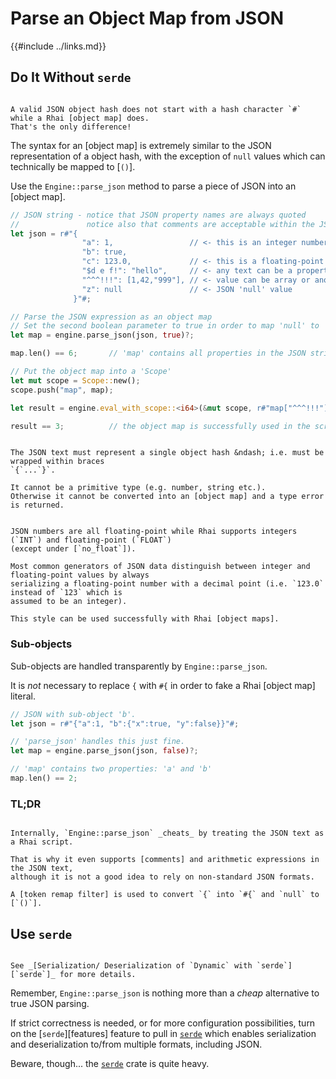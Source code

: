 Parse an Object Map from JSON
=============================

{{#include ../links.md}}

Do It Without `serde`
---------------------

```admonish info.side.wide "Object map vs. JSON"

A valid JSON object hash does not start with a hash character `#` while a Rhai [object map] does.
That's the only difference!
```

The syntax for an [object map] is extremely similar to the JSON representation of a object hash,
with the exception of `null` values which can technically be mapped to [`()`].

Use the `Engine::parse_json` method to parse a piece of JSON into an [object map].

```rust
// JSON string - notice that JSON property names are always quoted
//               notice also that comments are acceptable within the JSON string
let json = r#"{
                "a": 1,                 // <- this is an integer number
                "b": true,
                "c": 123.0,             // <- this is a floating-point number
                "$d e f!": "hello",     // <- any text can be a property name
                "^^^!!!": [1,42,"999"], // <- value can be array or another hash
                "z": null               // <- JSON 'null' value
              }"#;

// Parse the JSON expression as an object map
// Set the second boolean parameter to true in order to map 'null' to '()'
let map = engine.parse_json(json, true)?;

map.len() == 6;       // 'map' contains all properties in the JSON string

// Put the object map into a 'Scope'
let mut scope = Scope::new();
scope.push("map", map);

let result = engine.eval_with_scope::<i64>(&mut scope, r#"map["^^^!!!"].len()"#)?;

result == 3;          // the object map is successfully used in the script
```

```admonish warning.small "Warning: Must be object hash"

The JSON text must represent a single object hash &ndash; i.e. must be wrapped within braces
`{`...`}`.

It cannot be a primitive type (e.g. number, string etc.).
Otherwise it cannot be converted into an [object map] and a type error is returned.
```

```admonish note.small "Representation of numbers"

JSON numbers are all floating-point while Rhai supports integers (`INT`) and floating-point (`FLOAT`)
(except under [`no_float`]).

Most common generators of JSON data distinguish between integer and floating-point values by always
serializing a floating-point number with a decimal point (i.e. `123.0` instead of `123` which is
assumed to be an integer).

This style can be used successfully with Rhai [object maps].
```

### Sub-objects

Sub-objects are handled transparently by `Engine::parse_json`.

It is _not_ necessary to replace `{` with `#{` in order to fake a Rhai [object map] literal.

```rust
// JSON with sub-object 'b'.
let json = r#"{"a":1, "b":{"x":true, "y":false}}"#;

// 'parse_json' handles this just fine.
let map = engine.parse_json(json, false)?;

// 'map' contains two properties: 'a' and 'b'
map.len() == 2;
```


### TL;DR

```admonish question "How is it done?"

Internally, `Engine::parse_json` _cheats_ by treating the JSON text as a Rhai script.

That is why it even supports [comments] and arithmetic expressions in the JSON text,
although it is not a good idea to rely on non-standard JSON formats.

A [token remap filter] is used to convert `{` into `#{` and `null` to [`()`].
```


Use `serde`
-----------

```admonish info.side "See also"

See _[Serialization/ Deserialization of `Dynamic` with `serde`][`serde`]_ for more details.
```

Remember, `Engine::parse_json` is nothing more than a _cheap_ alternative to true JSON parsing.

If strict correctness is needed, or for more configuration possibilities, turn on the
[`serde`][features] feature to pull in [`serde`](https://crates.io/crates/serde) which enables
serialization and deserialization to/from multiple formats, including JSON.

Beware, though... the [`serde`](https://crates.io/crates/serde) crate is quite heavy.
